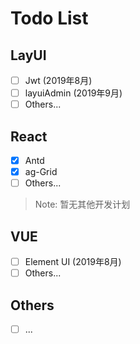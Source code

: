 # Todo List

## LayUI

- [ ] Jwt (2019年8月)
- [ ] layuiAdmin (2019年9月)
- [ ] Others...

## React

- [x] Antd
- [x] ag-Grid
- [ ] Others...

> Note: 暂无其他开发计划

## VUE

- [ ] Element UI (2019年8月)
- [ ] Others...

## Others

- [ ] ...
